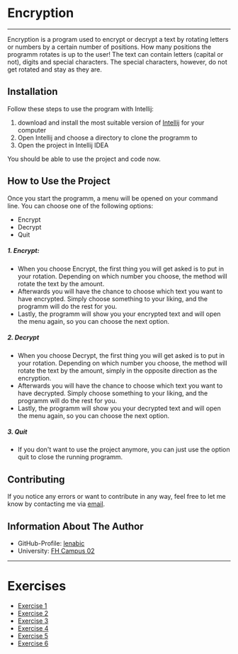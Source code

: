 # Encryption
---
Encryption is a program used to encrypt or decrypt a text by rotating letters or numbers by a certain number of positions. How many positions the programm rotates is up to the user!
The text can contain letters (capital or not), digits and special characters. The special characters, however, do not get rotated and stay as they are.

## Installation
Follow these steps to use the program with Intellij:
1. download and install the most suitable version of [Intellij](https://www.jetbrains.com/idea/download/) for your computer
2. Open Intellij and choose a directory to clone the programm to
3. Open the project in Intellij IDEA

You should be able to use the project and code now.

## How to Use the Project
Once you start the programm, a menu will be opened on your command line. You can choose one of the following options:
- Encrypt
- Decrypt
- Quit

##### 1. Encrypt:
- When you choose Encrypt, the first thing you will get asked is to put in your rotation. Depending on which number you choose, the method will rotate the text by the amount.
- Afterwards you will have the chance to choose which text you want to have encrypted. Simply choose something to your liking, and the programm will do the rest for you.
- Lastly, the programm will show you your encrypted text and will open the menu again, so you can choose the next option.

##### 2. Decrypt
- When you choose Decrypt, the first thing you will get asked is to put in your rotation. Depending on which number you choose, the method will rotate the text by the amount, simply in the opposite direction as the encryption.
- Afterwards you will have the chance to choose which text you want to have decrypted. Simply choose something to your liking, and the programm will do the rest for you.
- Lastly, the programm will show you your decrypted text and will open the menu again, so you can choose the next option.

##### 3. Quit
- If you don't want to use the project anymore, you can just use the option quit to close the running programm.

## Contributing
If you notice any errors or want to contribute in any way, feel free to let me know by contacting me via [email](lena.bichler@edu.campus02.at).

## Information About The Author
- GitHub-Profile: [lenabic](https://github.com/lenabic.git)
- University: [FH Campus 02](https://www.campus02.at/?gad_source=1&gclid=Cj0KCQjw0MexBhD3ARIsAEI3WHKEcuIK9Ok3oaOM4Q6BCJTeTZv-zlwaWnNEtdwMTej6gNLiLgM62tYaAgYTEALw_wcB)

---
# Exercises
- [Exercise 1](exercise1.md)
- [Exercise 2](exercise2.md)
- [Exercise 3](exercise3.md)
- [Exercise 4](exercise4.md)
- [Exercise 5](exercise5.md)
- [Exercise 6](exercise6.md)

